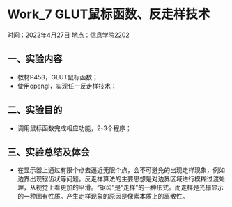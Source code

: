 # Work_7  GLUT鼠标函数、反走样技术

时间：2022年4月27日
地点：信息学院2202


## 一、实验内容

* 教材P458，GLUT鼠标函数；
* 使用opengl，实现任一反走样技术；


## 二、实验目的

* 调用鼠标函数完成相应功能，2-3个程序；

## 三、实验总结及体会

* 在显示器上通过有限个点去逼近无限个点，会不可避免的出现走样现象，例如边界出现锯齿状等问题。反走样算法的主要思想是对边界区域进行模糊过渡处理，从视觉上看更加的平滑。“锯齿”是“走样”的一种形式。而走样是光栅显示的一种固有性质。产生走样现象的原因是像素本质上的离散性。